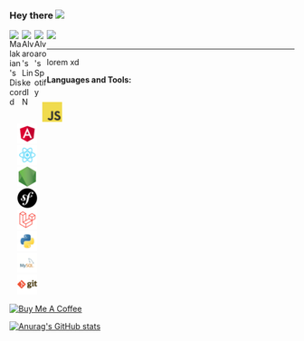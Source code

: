 ### Hey there <img src="https://media.giphy.com/media/hvRJCLFzcasrR4ia7z/giphy.gif" width="25px">
<a href="https://discord.gg/Qq6pcHYj2x">
  <img align="left" alt="Malakian's Discord" width="22px" src="https://raw.githubusercontent.com/peterthehan/peterthehan/master/assets/discord.svg" />
</a>
<a href="https://www.linkedin.com/in/%C3%A1lvaro-arpal-708620130/">
  <img align="left" alt="Alvaro's LinkedIN" width="22px" src="https://raw.githubusercontent.com/peterthehan/peterthehan/master/assets/linkedin.svg" />
</a>
<a href="https://open.spotify.com/playlist/3h0St7EYpAg5ShrU6Gbns5?si=16d41198633b4937">
  <img align="left" alt="Alvaro's Spotify" width="22px" src="https://raw.githubusercontent.com/peterthehan/peterthehan/master/assets/spotify.svg" />
</a>

![](https://visitor-badge.glitch.me/badge?page_id=Malakian96.Malakian96)

<hr>
lorem xd

**Languages and Tools:**  

<code>
  <img 
       height="35" 
       alt="JavaScript" 
       title="JavaScript" 
       src="https://raw.githubusercontent.com/github/explore/80688e429a7d4ef2fca1e82350fe8e3517d3494d/topics/javascript/javascript.png"
   ></code>

<code>
  <img 
       height="35" 
       alt="Angular" 
       title="Angular" 
       src="https://raw.githubusercontent.com/github/explore/80688e429a7d4ef2fca1e82350fe8e3517d3494d/topics/angular/angular.png"
  ></code>

<code>
  <img 
       height="35" 
       alt="React" 
       title="React"  
       src="https://raw.githubusercontent.com/github/explore/80688e429a7d4ef2fca1e82350fe8e3517d3494d/topics/react/react.png"
     ></code>
<code>
  <img 
       height="35" 
       alt="NodeJS" 
       title="NodeJS"  
       src="https://raw.githubusercontent.com/github/explore/80688e429a7d4ef2fca1e82350fe8e3517d3494d/topics/nodejs/nodejs.png"
     ></code>
<code>
  <img 
       height="35" 
       alt="Symfony" 
       title="Symfony" 
       src="https://raw.githubusercontent.com/github/explore/80688e429a7d4ef2fca1e82350fe8e3517d3494d/topics/symfony/symfony.png"
     ></code>
<code>
  <img 
       height="35" 
       alt="Laravel" 
       title="Laravel" 
       src="https://raw.githubusercontent.com/github/explore/80688e429a7d4ef2fca1e82350fe8e3517d3494d/topics/laravel/laravel.png"
   ></code>
<code>
  <img 
       height="35" 
       alt="Python" 
       title="Python" 
       src="https://raw.githubusercontent.com/github/explore/80688e429a7d4ef2fca1e82350fe8e3517d3494d/topics/python/python.png"
   ></code>
<code>
  <img 
       height="35" 
       alt="MySQL" 
       title="MySQL" 
       src="https://raw.githubusercontent.com/github/explore/80688e429a7d4ef2fca1e82350fe8e3517d3494d/topics/mysql/mysql.png"
   ></code>
<code>
  <img 
       height="35" 
       alt="Git" 
       title="Git" 
       src="https://raw.githubusercontent.com/github/explore/80688e429a7d4ef2fca1e82350fe8e3517d3494d/topics/git/git.png"
   ></code>

<a href="https://www.buymeacoffee.com/malakiann" target="_blank"><img src="https://cdn.buymeacoffee.com/buttons/v2/default-red.png" alt="Buy Me A Coffee" width="150" ></a>


[![Anurag's GitHub stats](https://github-readme-stats.vercel.app/api?username=Malakian96&show_icons=true&theme=gotham)](https://github.com/anuraghazra/github-readme-stats)




